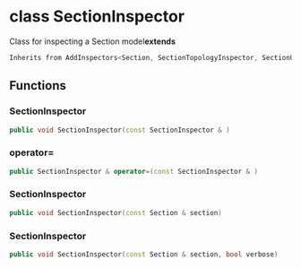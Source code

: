 # class SectionInspector

Class for inspecting a Section model**extends**

```cpp
Inherits from AddInspectors<Section, SectionTopologyInspector, SectionUniqueVerticesColocation, SectionComponentMeshesAdjacency, SectionComponentMeshesColocation, SectionComponentMeshesDegeneration, SectionComponentMeshesManifold, SectionMeshesIntersections>
```

## Functions

### SectionInspector

```cpp
public void SectionInspector(const SectionInspector & )
```

### operator=

```cpp
public SectionInspector & operator=(const SectionInspector & )
```

### SectionInspector

```cpp
public void SectionInspector(const Section & section)
```

### SectionInspector

```cpp
public void SectionInspector(const Section & section, bool verbose)
```
